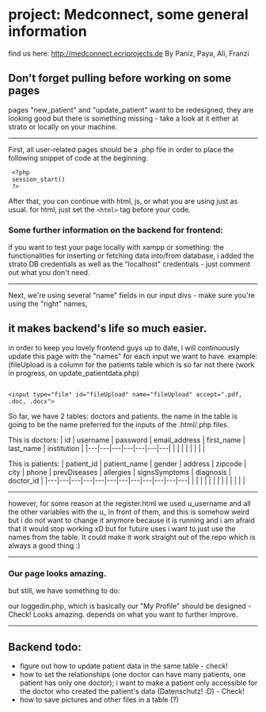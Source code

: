 # project: Medconnect, some general information 
find us here: http://medconnect.ecriprojects.de
By Paniz, Paya, Ali, Franzi

## Don't forget pulling before working on some pages

pages "new_patient" and "update_patient" want to be redesigned, they are looking good but there is something missing - take a look at it either at strato or locally on your machine.

---------

First, all user-related pages should be a .php file in order to place the following snippet of code at the beginning:
 ```
  <?php 
  session_start() 
  ?>
```

After that, you can continue with html, js, or what you are using just as usual.
for html, just set the `<html>` tag before your code.

### Some further information on the backend for frontend:
if you want to test your page locally with xampp or something:
the functionalities for inserting or fetching data into/from database, i added the strato DB credentials as well as the "localhost" credentials - just comment out what you don't need.

-------

Next, we're using several "name" fields in our input divs - make sure you're using the "right" names, 
## it makes backend's life so much easier.

in order to keep you lovely frontend guys up to date, i will continuously update this page with the "names" for each input we want to have.
example: (fileUpload is a column for the patients table which is so far not there (work in progress, on update_patientdata.php)
```

<input type="file" id="fileUpload" name="fileUpload" accept=".pdf, .doc, .docx">

```
So far, we have 2 tables: doctors and patients. the name in the table is going to be the name preferred for the inputs of the .html/.php files.

This is doctors:
|  id |  username | password  | email_address  | first_name  | last_name  | institution  |
|---|---|---|---|---|---|---|
|   |   |   |   |   |   |   |

This is patients:
|  patient_id | patient_name  | gender  | address  | zipcode  | city  | phone  | prevDiseases  | allergies  |  signsSymptoms |  diagnosis |  doctor_id | 
|---|---|---|---|---|---|---|---|---|---|---|---|
|   |   |   |   |   |   |   |   |   |   |   |   |

-------

however, for some reason at the register.html we used u_username and all the other variables with the u_ in front of them, and this is somehow weird but i do not want to change it anymore because it is running and i am afraid that it would stop working xD but for future uses i want to just use the names from the table. It could make it work straight out of the repo which is always a good thing :)

----------

### Our page looks amazing.
but still, we have something to do:

our loggedin.php, which is basically our "My Profile" should be designed -  Check! Looks amazing. depends on what you want to further improve.


----------------------

## Backend todo:
- figure out how to update patient data in the same table - check! 
- how to set the relationships (one doctor can have many patients, one patient has only one doctor); i want to make a patient only accessible for the doctor who created the patient's data (Datenschutz! :D) - Check!
- how to save pictures and other files in a table (?)

